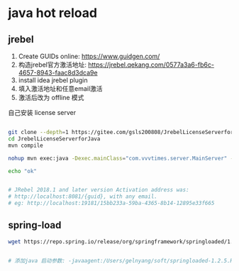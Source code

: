 <!---
markmeta_author: wongoo
markmeta_date: 2020-04-08
markmeta_title: java jrebel hot reload
markmeta_categories: java
markmeta_tags: java
-->

# java hot reload

## jrebel

1. Create GUIDs online: https://www.guidgen.com/
2. 构造jrebel官方激活地址: https://jrebel.qekang.com/0577a3a6-fb6c-4657-8943-faac8d3dca9e
3. install idea jrebel plugin
4. 填入激活地址和任意email激活
5. 激活后改为 offline 模式


自己安装 license server

```bash

git clone --depth=1 https://gitee.com/gsls200808/JrebelLicenseServerforJava.git
cd JrebelLicenseServerforJava
mvn compile

nohup mvn exec:java -Dexec.mainClass="com.vvvtimes.server.MainServer" -Dexec.args="-p 19181" &

echo "ok"


# JRebel 2018.1 and later version Activation address was: 
# http://localhost:8081/{guid}, with any email.
# eg: http://localhost:19181/15bb233a-59ba-4365-8b14-12895e33f665 
```

## spring-load

```bash
wget https://repo.spring.io/release/org/springframework/springloaded/1.2.5.RELEASE/springloaded-1.2.5.RELEASE.jar


# 添加java 启动参数: -javaagent:/Users/gelnyang/soft/springloaded-1.2.5.RELEASE.jar -noverify 
```

